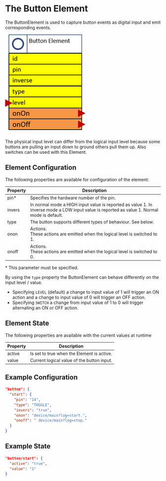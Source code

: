 # The Button Element

The ButtonElement is used to capture button events as digital input and emit corresponding events.

![Button Properties and Actions](ButtonAPI.PNG)

The physical input level can differ from the logical input level because some buttons are pulling an input down to ground others pull them up. Also switches can be used with this Element.

## Element Configuration

The following properties are available for configuration of the element:

| Property | Description |
| ---      | --- |
| pin*     | Specifies the hardware number of the pin.
| invers   | In normal mode a HIGH input value is reported as value 1. In inverse mode a LOW input value is reported as value 1. Normal mode is default.
| type     | The button supports different types of behaviour. See below.
| onon     | Actions.<br/>These actions are emitted when the logical level is switched to 1.
| onoff    | Actions. <br/> These actions are emitted when the logical level is switched to 0.

\* This parameter must be specified.

By using the ``type`` property the ButtonElement can behave differently on the input level / value.
* Specifying ``LEVEL`` (default) a change to input value of 1 will trigger an ON action and a change to input value of 0 will trigger an OFF action.
* Specifying ``SWITCH`` a change from input value of 1 to 0 will trigger alternating an ON or OFF action.

## Element State

The following properties are available with the current values at runtime

| Property | Description |
| ---      | --- |
| active   | Is set to true when the Element is active.
| value    | Current logical value of the button input.

## Example Configuration

```JSON
"button": {
  "start": {
    "pin": "14",
    "type": "TOGGLE",
    "invers": "true",
    "onon": "device/main?log=start.",
    "onoff": " device/main?log=stop."
  }
}
```

## Example State

```JSON
"button/start": {
  "active": "true",
  "value": "1"
}
```